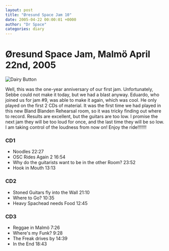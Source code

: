 ```yaml
---
layout: post
title: "Øresund Space Jam 10"
date: 2005-04-22 00:00:01 +0000
author: "Dr Space"
categories: diary
---
```


# Øresund Space Jam, Malmö April 22nd, 2005

![Dairy Button](IMAGES/BOTTONS/DAIRY.jpg)

Well, this was the one-year anniversary of our first jam. Unfortunately, Sebbe could not make it today, but we had a blast anyway. Eduardo, who joined us for jam #9, was able to make it again, which was cool. He only played on the first 2 CDs of material. It was the first time we had played in this new Bland Blanden Rehearsal room, so it was tricky finding out where to record. Results are excellent, but the guitars are too low. I promise the next jam they will be too loud for once, and the last time they will be so low. I am taking control of the loudness from now on! Enjoy the ride!!!!!!!

### CD1
- Noodles 22:27
- OSC Rides Again 2 16:54
- Why do the guitarists want to be in the other Room? 23:52
- Hook in Mouth 13:13

### CD2
- Stoned Guitars fly into the Wall 21:10
- Where to Go? 10:35
- Heavy Spachead needs Food 12:45

### CD3
- Reggae in Malmö 7:26
- Where's my Funk? 9:28
- The Freak drives by 14:39
- In the End 18:43
